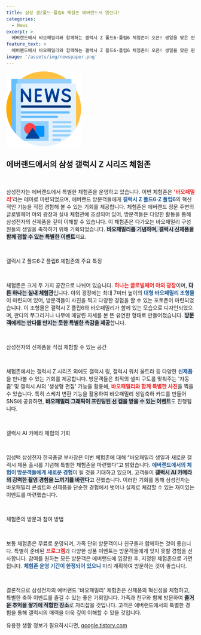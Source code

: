 ```yaml
---
title: 삼성 갤Z폴드·플립6 체험존 에버랜드서 열린다!
categories:
  - News
excerpt: >
  에버랜드에서 바오패밀리와 함께하는 갤럭시 Z 폴드6·플립6 체험존이 오픈! 생일을 맞은 판다와 최첨단 갤럭시의 만남, 특별한 포토존과 AI 기능을 경험하세요.
feature_text: >
  에버랜드에서 바오패밀리와 함께하는 갤럭시 Z 폴드6·플립6 체험존이 오픈! 생일을 맞은 판다와 최첨단 갤럭시의 만남, 특별한 포토존과 AI 기능을 경험하세요.
image: '/assets/img/newspaper.png'
---
```


<p><img src="/assets/img/newspaper.png" alt="kimp 속보" /></p>

<h2 data-ke-size="size26">에버랜드에서의 삼성 갤럭시 Z 시리즈 체험존</h2>

<p data-ke-size="size16">&nbsp;</p>

<p>삼성전자는 에버랜드에서 특별한 체험존을 운영하고 있습니다. 이번 체험존은 <b><span style="color: #ee2323;">'바오패밀리'</span></b>라는 테마로 마련되었으며, 에버랜드 방문객들에게 <b><span style="color: #1a5490;">갤럭시 Z 폴드6·Z 플립6</span></b>의 혁신적인 기능을 직접 경험해 볼 수 있는 기회를 제공합니다. 체험존은 에버랜드 정문 주변의 글로벌페어 야외 광장과 실내 체험관에 조성되어 있어, 방문객들은 다양한 활동을 통해 삼성전자의 신제품을 깊이 이해할 수 있습니다. 이 체험존은 다가오는 바오패밀리 구성원들의 생일을 축하하기 위해 기획되었습니다. <b><span style="background-color: #21538527;">바오패밀리를 기념하며, 갤럭시 신제품을 함께 접할 수 있는 특별한 이벤트</span></b>지요.</p>

<p data-ke-size="size16">&nbsp;</p>

<p>갤럭시 Z 폴드6·Z 플립6 체험존의 주요 특징</p>

<p data-ke-size="size16">&nbsp;</p>

<p>체험존은 크게 두 가지 공간으로 나뉘어 있습니다. <b><span style="color: #ee2323;">하나는 글로벌페어 야외 광장</span></b>이며, <b><span style="background-color: #21538527;">다른 하나는 실내 체험관</span></b>입니다. 야외 광장에는 최대 7미터 높이의 <b><span style="color: #1a5490;">대형 바오패밀리 조형물</span></b>이 마련되어 있어, 방문객들이 사진을 찍고 다양한 경험을 할 수 있는 포토존이 마련되었습니다. 이 조형물은 갤럭시 Z 플립6와 바오패밀리가 함께 있는 모습으로 디자인되었으며, 판다의 쭈그리거나 나무에 매달린 자세를 본 뜬 유연한 형태로 만들어졌습니다. <b><span style="background-color: #21538527;">방문객에게는 판다를 만지는 듯한 특별한 촉감을 제공</span></b>합니다.</p>

<p data-ke-size="size16">&nbsp;</p>

<p>삼성전자의 신제품을 직접 체험할 수 있는 공간</p>

<p data-ke-size="size16">&nbsp;</p>

<p>체험존에서는 갤럭시 Z 시리즈 외에도 갤럭시 링, 갤럭시 워치 울트라 등 다양한 <b><span style="color: #1a5490;">신제품</span></b>을 만나볼 수 있는 기회를 제공합니다. 방문객들은 최적의 셀피 구도를 맞춰주는 '자동 줌' 및 갤럭시 AI의 '생성형 편집' 기능을 활용해, <b><span style="color: #ee2323;">바오패밀리와 함께 특별한 사진</span></b>을 찍을 수 있습니다. 특히 스케치 변환 기능을 활용하여 바오패밀리 생일축하 카드를 만들어 SNS에 공유하면, <b><span style="background-color: #21538527;">바오패밀리 그래픽이 프린팅된 선 캡을 받을 수 있는 이벤트</span></b>도 진행됩니다.</p>

<p data-ke-size="size16">&nbsp;</p>

<p>갤럭시 AI 카메라 체험의 기회</p>

<p data-ke-size="size16">&nbsp;</p>

<p>임성택 삼성전자 한국총괄 부사장은 이번 체험존에 대해 “바오패밀리 생일과 새로운 갤럭시 제품 출시를 기념해 특별한 체험존을 마련했다”고 밝혔습니다. <b><span style="color: #1a5490;">에버랜드에서의 체험이 방문객들에게 새로운 경험</span></b>이 될 것을 기대하고 있으며, 고객들이 <b><span style="background-color: #21538527;">갤럭시 AI 카메라의 강력한 촬영 경험을 느끼기를 바란다</span></b>고 전했습니다. 이러한 기회를 통해 삼성전자는 바오패밀리 콘셉트와 신제품을 단순한 경험에서 벗어나 실제로 체감할 수 있는 재미있는 이벤트를 마련했습니다.</p>

<p data-ke-size="size16">&nbsp;</p>

<p>체험존의 방문과 참여 방법</p>

<p data-ke-size="size16">&nbsp;</p>

<p>보통 체험존은 무료로 운영되며, 가족 단위 방문객이나 친구들과 함께하는 것이 좋습니다. 특별히 준비된 <b><span style="color: #ee2323;">프로그램</span></b>과 다양한 상품 이벤트는 방문객들에게 잊지 못할 경험을 선사합니다. 참여를 원하는 모든 방문객은 에버랜드에 입장한 후, 지정된 체험존으로 가면 됩니다. <b><span style="color: #1a5490;">체험존 운영 기간이 한정되어 있으니</span></b> 미리 계획하여 방문하는 것이 좋습니다.</p>

<p data-ke-size="size16">&nbsp;</p>

<p>결론적으로 삼성전자의 에버랜드 '바오패밀리' 체험존은 신제품의 혁신성을 체험하고, 특별한 축하 이벤트를 즐길 수 있는 좋은 기회입니다. 가족과 친구와 함께 방문하여 <b><span style="background-color: #21538527;">즐거운 추억을 쌓기에 적합한 장소</span></b>로 자리잡을 것입니다. 고객은 에버랜드에서의 특별한 경험을 통해 갤럭시의 매력을 더욱 깊이 이해할 수 있을 것입니다.</p>
유용한 생활 정보가 필요하시다면, <a href="https://qoogle.tistory.com" rel="dofollow">qoogle.tistory.com</a>


